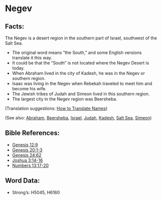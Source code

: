 # Negev

## Facts:

The Negev is a desert region in the southern part of Israel, southwest of the Salt Sea.

* The original word means “the South,” and some English versions translate it this way.
* It could be that the “South” is not located where the Negev Desert is today.
* When Abraham lived in the city of Kadesh, he was in the Negev or southern region.
* Isaac was living in the Negev when Rebekah traveled to meet him and become his wife.
* The Jewish tribes of Judah and Simeon lived in this southern region.
* The largest city in the Negev region was Beersheba.

(Translation suggestions: [How to Translate Names](rc://en/ta/man/translate/translate-names))

(See also: [Abraham](../names/abraham.md), [Beersheba](../names/beersheba.md), [Israel](../kt/israel.md), [Judah](../names/judah.md), [Kadesh](../names/kadesh.md), [Salt Sea](../names/saltsea.md), [Simeon](../names/simeon.md))

## Bible References:

* [Genesis 12:9](rc://en/tn/help/gen/12/09)
* [Genesis 20:1-3](rc://en/tn/help/gen/20/01)
* [Genesis 24:62](rc://en/tn/help/gen/24/62)
* [Joshua 3:14-16](rc://en/tn/help/jos/03/14)
* [Numbers 13:17-20](rc://en/tn/help/num/13/17)

## Word Data:

* Strong’s: H5045, H6160
